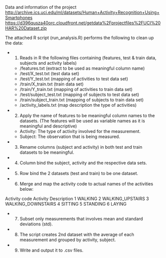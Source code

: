 Data and information of the project 
	http://archive.ics.uci.edu/ml/datasets/Human+Activity+Recognition+Using+Smartphones
	https://d396qusza40orc.cloudfront.net/getdata%2Fprojectfiles%2FUCI%20HAR%20Dataset.zip


The attached R script (run_analysis.R) performs the following to clean up the data:

* 1. Reads in R the following files containing (features, test & train data, subjects and activity labels)
	- /features.txt (extract to be used as meaningful column name)
	- /test/X_test.txt (test data set)
	- /test/Y_test.txt (mapping of activities to test data set)
	- /train/X_train.txt (train data set) 
	- /train/Y_train.txt (mapping of activities to train data set)
	- /test/subject_test.txt (mapping of subjects to test data set)
	- /train/subject_train.txt (mapping of subjects to train data set)
	- /activity_labels.txt (map description the type of activities)
	
* 2. Apply the name of features to be meaningful column names to the datasets. (The features will be used as variable names as it is meaningful and descriptive)
	- Activity: The type of activity involved for the measurement.
	- Subject: The observation that is being measured.

* 3. Rename columns (subject and activity) in both test and train datasets to be meaningful.

* 4. Column bind the subject, activity and the respective data sets.

* 5. Row bind the 2 datasets (test and train) to be one dataset.

* 6. Merge and map the activity code to actual names of the activities below:

 Activity code		Activity Description
		1 				WALKING
		2 				WALKING_UPSTAIRS
		3 				WALKING_DOWNSTAIRS
		4 				SITTING
		5 				STANDING
		6 				LAYING

* 7. Subset only measurements that involves mean and standard deviations (std).

* 8. The script creates 2nd dataset with the average of each measurement and grouped by activity, subject.

* 9. Write and output it to .csv files.


		


